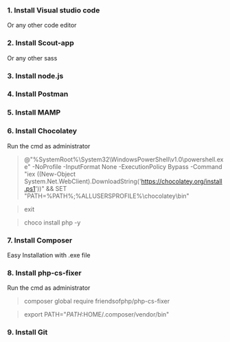 ### 1. Install Visual studio code
Or any other code editor

### 2. Install Scout-app
Or any other sass

### 3. Install node.js

### 4. Install Postman

### 5. Install MAMP

### 6. Install Chocolatey
Run the cmd as administrator
>@"%SystemRoot%\System32\WindowsPowerShell\v1.0\powershell.exe" -NoProfile -InputFormat None -ExecutionPolicy Bypass -Command "iex ((New-Object System.Net.WebClient).DownloadString('https://chocolatey.org/install.ps1'))" && SET "PATH=%PATH%;%ALLUSERSPROFILE%\chocolatey\bin"

>exit

>choco install php -y

### 7. Install Composer
Easy Installation with .exe file

### 8. Install php-cs-fixer
Run the cmd as administrator
>composer global require friendsofphp/php-cs-fixer

>export PATH="$PATH:$HOME/.composer/vendor/bin"


### 9. Install Git
